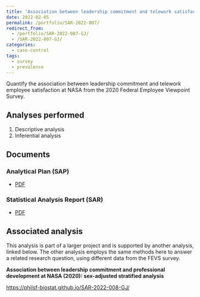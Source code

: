 ```yaml
---
title: 'Association between leadership commitment and telework satisfaction at NASA (2020): sex-adjusted stratified analysis'
date: 2022-02-05
permalink: /portfolio/SAR-2022-007/
redirect_from:
  - /portfolio/SAR-2022-007-GJ/
  - /SAR-2022-007-GJ/
categories:
  - case-control
tags:
  - survey
  - prevalence
---
```


Quantify the association between leadership commitment and telework employee satisfaction at NASA from the 2020 Federal Employee Viewpoint Survey.

## Analyses performed

1. Descriptive analysis
1. Inferential analysis

## Documents

### Analytical Plan (SAP)

- [PDF][sap]

### Statistical Analysis Report (SAR)

- [PDF][sar]

## Associated analysis

This analysis is part of a larger project and is supported by another analysis, linked below.
The other analysis employs the same methods here to answer a related research question, using different data from the FEVS survey.

**Association between leadership commitment and professional development at NASA (2020): sex-adjusted stratified analysis**

<https://philsf-biostat.github.io/SAR-2022-008-GJ/>

<!-- --- -->

[sap]: /files/SAP-2022-007-GJ-v02.pdf
[sar]: /files/SAR-2022-007-GJ-v02.pdf

